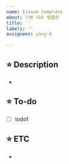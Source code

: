 ```yaml
---
name: Iissue template
about: 기본 이슈 템플릿
title: ''
labels: ''
assignees: yony-k

---
```


## ⭐️ Description
<!-- 진행할 작업을 설명해주세요 -->
- 

## ⭐️ To-do
<!-- 작업을 수행하기 위해 해야할 태스크를 작성해주세요 -->
- [ ] todo1

## ⭐️ ETC
<!-- 특이사항 및 예정 개발 일정을 작성해주세요 -->
-
